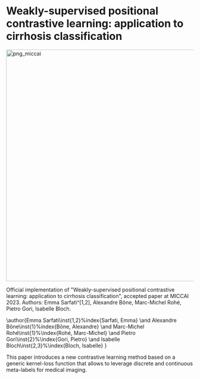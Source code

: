 # Weakly-supervised positional contrastive learning: application to cirrhosis classification

<img width="622" alt="png_miccai" src="https://github.com/Guerbet-AI/wsp-contrastive/assets/55430451/a4cebc73-d4dc-4db1-8728-b842aa2a1812">  

Official implementation of "Weakly-supervised positional contrastive learning: application to cirrhosis classification", accepted paper at MICCAI 2023.
Authors: Emma Sarfati^[1,2], Alexandre Bône, Marc-Michel Rohé, Pietro Gori, Isabelle Bloch.

\author{Emma Sarfati\inst{1,2}%index{Sarfati, Emma}
\and
Alexandre Bône\inst{1}%index{Bône, Alexandre}
\and
Marc-Michel Rohé\inst{1}%\index{Rohé, Marc-Michel}
\and 
Pietro Gori\inst{2}%\index{Gori, Pietro}
\and 
Isabelle Bloch\inst{2,3}%\index{Bloch, Isabelle}
}

This paper introduces a new contrastive learning method based on a generic kernel-loss function that allows to leverage discrete and continuous meta-labels for medical imaging.

